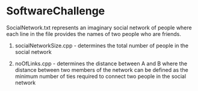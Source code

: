 # SoftwareChallenge
SocialNetwork.txt represents an imaginary social network of people where each line in the file provides the names of two people who are friends.
1. socialNetworkSize.cpp - determines the total number of people in the social network 

2. noOfLinks.cpp - determines the distance between A and B where the distance between two members of the network can be defined as the minimum number of ties required to connect two people in the social network 
